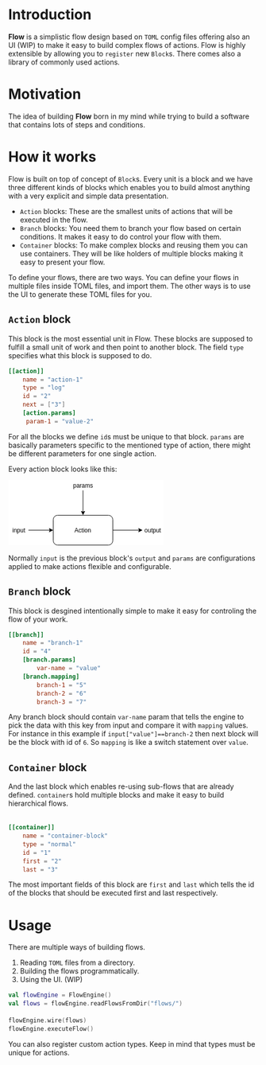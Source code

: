 # Introduction

**Flow** is a simplistic flow design based on `TOML` config files offering also an UI (WIP) to make it easy to build
complex flows of actions. Flow is highly extensible by allowing you to `register` new `Block`s. There comes also a library
of commonly used actions.

# Motivation

The idea of building **Flow** born in my mind while trying to build a software that contains lots of steps and conditions.



# How it works

Flow is built on top of concept of `Block`s. Every unit is a block and we have three different kinds of blocks which enables
you to build almost anything with a very explicit and simple data presentation.

* `Action` blocks: These are the smallest units of actions that will be executed in the flow.
* `Branch` blocks: You need them to branch your flow based on certain conditions. It makes it easy to do control your flow with them.
* `Container` blocks: To make complex blocks and reusing them you can use containers. They will be like holders of multiple blocks
making it easy to present your flow.

To define your flows, there are two ways. You can define your flows in multiple files inside TOML files, and import them.
The other ways is to use the UI to generate these TOML files for you.

## `Action` block
This block is the most essential unit in Flow. These blocks are supposed to fulfill a small unit of work and then
point to another block. The field `type` specifies what this block is supposed to do.

```toml
[[action]]
    name = "action-1"
    type = "log"
    id = "2"
    next = ["3"]
    [action.params]
     param-1 = "value-2"
```
For all the blocks we define `id`s must be unique to that block. `params` are basically parameters specific to the 
mentioned type of action, there might be different parameters for one single action.

Every action block looks like this:

![Action Block](docs/action.png)

Normally `input` is the previous block's `output` and `params` are configurations applied to make actions flexible and
configurable.

## `Branch` block
This block is desgined intentionally simple to make it easy for controling the flow of your work.
```toml
[[branch]]
    name = "branch-1"
    id = "4"
    [branch.params]
        var-name = "value"
    [branch.mapping]
        branch-1 = "5"
        branch-2 = "6"
        branch-3 = "7"
```
Any branch block should contain `var-name` param that tells the engine to pick the data with this key from input
and compare it with `mapping` values. For instance in this example if `input["value"]==branch-2` then next block
will be the block with id of `6`. So `mapping` is like a switch statement over `value`.

## `Container` block
And the last block which enables re-using sub-flows that are already defined. `container`s hold multiple blocks and
make it easy to build hierarchical flows.
```toml

[[container]]
    name = "container-block"
    type = "normal"
    id = "1"
    first = "2"
    last = "3"
```
The most important fields of this block are `first` and `last` which tells the id of the blocks that should be executed
first and last respectively.

# Usage

There are multiple ways of building flows.
1. Reading `TOML` files from a directory.
2. Building the flows programmatically. 
3. Using the UI. (WIP)

```kotlin
val flowEngine = FlowEngine()
val flows = flowEngine.readFlowsFromDir("flows/")

flowEngine.wire(flows)
flowEngine.executeFlow()
```

You can also register custom action types. Keep in mind that types must be unique for actions.
